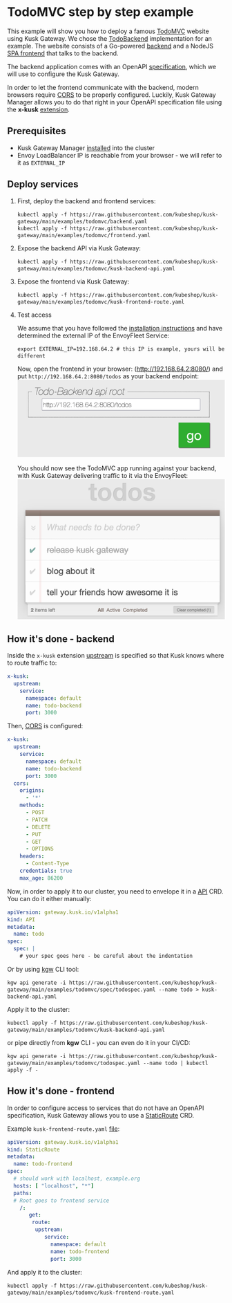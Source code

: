 # TodoMVC step by step example

This example will show you how to deploy a famous [TodoMVC](https://todomvc.com/) website using Kusk Gateway.
We chose the [TodoBackend](http://www.todobackend.com/) implementation for an example. The website consists of a Go-powered
[backend](https://raw.githubusercontent.com/kubeshop/kusk-gateway/main/examples/todomvc/backend.yaml) and a NodeJS [SPA frontend](https://raw.githubusercontent.com/kubeshop/kusk-gateway/main/examples/todomvc/frontend.yaml) that talks to the backend.

The backend application comes with an OpenAPI [specification](https://raw.githubusercontent.com/kubeshop/kusk-gateway/main/examples/todomvc/todospec.yaml), which we will use to configure the Kusk Gateway.

In order to let the frontend communicate with the backend, modern browsers require [CORS](https://developer.mozilla.org/en-US/docs/Web/HTTP/CORS) to be properly
configured. Luckily, Kusk Gateway Manager allows you to do that right in your OpenAPI specification file using the **x-kusk** [extension](extension.md).

## Prerequisites

- Kusk Gateway Manager [installed](installation.md) into the cluster
- Envoy LoadBalancer IP is reachable from your browser - we will refer to it as `EXTERNAL_IP`

## Deploy services

1. First, deploy the backend and frontend services:

    ```shell
    kubectl apply -f https://raw.githubusercontent.com/kubeshop/kusk-gateway/main/examples/todomvc/backend.yaml
    kubectl apply -f https://raw.githubusercontent.com/kubeshop/kusk-gateway/main/examples/todomvc/frontend.yaml
    ```

2. Expose the backend API via Kusk Gateway:

    ```shell
    kubectl apply -f https://raw.githubusercontent.com/kubeshop/kusk-gateway/main/examples/todomvc/kusk-backend-api.yaml
    ```

3. Expose the frontend via Kusk Gateway:

    ```shell
    kubectl apply -f https://raw.githubusercontent.com/kubeshop/kusk-gateway/main/examples/todomvc/kusk-frontend-route.yaml
    ```

4. Test access

    We assume that you have followed the [installation instructions](installation.md) and have determined the external IP of the EnvoyFleet Service:

    ```shell
    export EXTERNAL_IP=192.168.64.2 # this IP is example, yours will be different
    ```

    Now, open the frontend in your browser: (<http://192.168.64.2:8080/>) and put `http://192.168.64.2:8080/todos` as your backend endpoint:
    ![todobackend url prompt](todobackend-prompt.png)

    You should now see the TodoMVC app running against your backend, with Kusk Gateway delivering traffic to it via the EnvoyFleet:
    ![result](result.png)

## How it's done - backend

Inside the `x-kusk` extension [upstream](extension.md#upstream) is specified so that Kusk knows where to route traffic to:

```yaml
x-kusk:
  upstream:
    service:
      namespace: default
      name: todo-backend
      port: 3000
```

Then, [CORS](extension.md#cors) is configured:

```yaml
x-kusk:
  upstream:
    service:
      namespace: default
      name: todo-backend
      port: 3000
  cors:
    origins:
      - '*'
    methods:
      - POST
      - PATCH
      - DELETE
      - PUT
      - GET
      - OPTIONS
    headers:
      - Content-Type
    credentials: true
    max_age: 86200
```

Now, in order to apply it to our cluster, you need to envelope it in a [API](customresources/api.md) CRD.
You can do it either manually:

```yaml
apiVersion: gateway.kusk.io/v1alpha1
kind: API
metadata:
  name: todo
spec:
  spec: |
    # your spec goes here - be careful about the indentation
```

Or by using [kgw](https://github.com/kubeshop/kgw) CLI tool:

```shell
kgw api generate -i https://raw.githubusercontent.com/kubeshop/kusk-gateway/main/examples/todomvc/spec/todospec.yaml --name todo > kusk-backend-api.yaml
```

Apply it to the cluster:

```shell
kubectl apply -f https://raw.githubusercontent.com/kubeshop/kusk-gateway/main/examples/todomvc/kusk-backend-api.yaml
```

or pipe directly from **kgw** CLI - you can even do it in your CI/CD:

```shell
kgw api generate -i https://raw.githubusercontent.com/kubeshop/kusk-gateway/main/examples/todomvc/todospec.yaml --name todo | kubectl apply -f -
```

## How it's done - frontend

In order to configure access to services that do not have an OpenAPI specification,
Kusk Gateway allows you to use a [StaticRoute](customresources/staticroute.md) CRD.

Example `kusk-frontend-route.yaml` [file](https://raw.githubusercontent.com/kubeshop/kusk-gateway/main/examples/todomvc/kusk-frontend-route.yaml):

```yaml
apiVersion: gateway.kusk.io/v1alpha1
kind: StaticRoute
metadata:
  name: todo-frontend
spec:
  # should work with localhost, example.org
  hosts: [ "localhost", "*"]
  paths:
  # Root goes to frontend service
    /: 
       get:
        route:
         upstream:
            service:
              namespace: default
              name: todo-frontend
              port: 3000
```

And apply it to the cluster:

```shell
kubectl apply -f https://raw.githubusercontent.com/kubeshop/kusk-gateway/main/examples/todomvc/kusk-frontend-route.yaml
```
